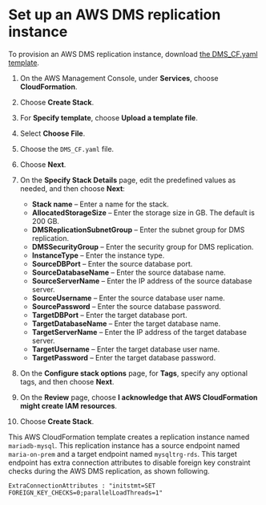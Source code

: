 # Set up an AWS DMS replication instance<a name="chap-mariadb2auroramysql.provisioningdms"></a>

To provision an AWS DMS replication instance, download [the DMS\_CF\.yaml template](https://aws-database-blog.s3.amazonaws.com/artifacts/mariadb-to-aurora-mysql-migration/DMS_CF.yaml)\.

1. On the AWS Management Console, under **Services**, choose **CloudFormation**\.

1. Choose **Create Stack**\.

1. For **Specify template**, choose **Upload a template file**\.

1. Select **Choose File**\.

1. Choose the `DMS_CF.yaml` file\.

1. Choose **Next**\.

1. On the **Specify Stack Details** page, edit the predefined values as needed, and then choose **Next**:
   +  **Stack name** – Enter a name for the stack\.
   +  **AllocatedStorageSize** – Enter the storage size in GB\. The default is 200 GB\.
   +  **DMSReplicationSubnetGroup** – Enter the subnet group for DMS replication\.
   +  **DMSSecurityGroup** – Enter the security group for DMS replication\.
   +  **InstanceType** – Enter the instance type\.
   +  **SourceDBPort** – Enter the source database port\.
   +  **SourceDatabaseName** – Enter the source database name\.
   +  **SourceServerName** – Enter the IP address of the source database server\.
   +  **SourceUsername** – Enter the source database user name\.
   +  **SourcePassword** – Enter the source database password\.
   +  **TargetDBPort** – Enter the target database port\.
   +  **TargetDatabaseName** – Enter the target database name\.
   +  **TargetServerName** – Enter the IP address of the target database server\.
   +  **TargetUsername** – Enter the target database user name\.
   +  **TargetPassword** – Enter the target database password\.

1. On the **Configure stack options** page, for **Tags**, specify any optional tags, and then choose **Next**\.

1. On the **Review** page, choose **I acknowledge that AWS CloudFormation might create IAM resources**\.

1. Choose **Create Stack**\.

This AWS CloudFormation template creates a replication instance named `mariadb-mysql`\. This replication instance has a source endpoint named `maria-on-prem` and a target endpoint named `mysqltrg-rds`\. This target endpoint has extra connection attributes to disable foreign key constraint checks during the AWS DMS replication, as shown following\.

```
ExtraConnectionAttributes : "initstmt=SET FOREIGN_KEY_CHECKS=0;parallelLoadThreads=1"
```
